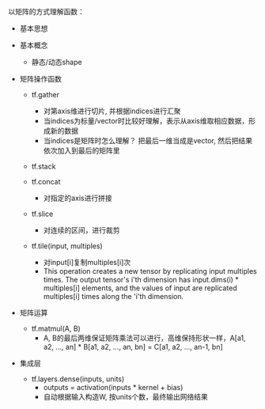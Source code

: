 以矩阵的方式理解函数：

- 基本思想

- 基本概念
    - 静态/动态shape
    
    
- 矩阵操作函数
    - tf.gather
        - 对第axis维进行切片, 并根据indices进行汇聚
        - 当indices为标量/vector时比较好理解，表示从axis维取相应数据，形成新的数据
        - 当indices是矩阵时怎么理解？ 把最后一维当成是vector, 然后把结果依次加入到最后的矩阵里
    - tf.stack
    - tf.concat
        - 对指定的axis进行拼接
    - tf.slice
        - 对连续的区间，进行裁剪
        
    - tf.tile(input, multiples)
        - 对input[i]复制multiples[i]次
        - This operation creates a new tensor by replicating input multiples times. The output tensor's i'th dimension has input.dims(i) * multiples[i] elements, and the values of input are replicated multiples[i] times along the 'i'th dimension. 

- 矩阵运算
    - tf.matmul(A, B)
        - A, B的最后两维保证矩阵乘法可以进行，高维保持形状一样，A[a1, a2, ..., an] * B[a1, a2, ..., an, bn] = C[a1, a2, ..., an-1, bn]

- 集成层
    - tf.layers.dense(inputs, units)
        - outputs = activation(inputs * kernel + bias) 
        - 自动根据输入构造W, 按units个数，最终输出网络结果
        